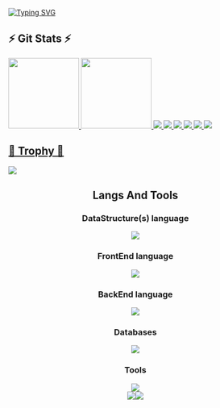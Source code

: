 <a href="https://git.io/typing-svg"><img src="https://capsule-render.vercel.app/api?type=shark&height=300&color=gradient&text=I'm%20Navdeep%20Singh&animation=fadeIn" alt="Typing SVG" /></a>


## ⚡ Git Stats ⚡
<div>
  <a href="https://github.com/nxvtej">
  <img loading="lazy" height="140em" src="https://github-readme-stats.vercel.app/api/top-langs/?username=nxvtej&layout=compact&langs_count=7&theme=algolia"/>
  <img height="140em" src="https://streak-stats.demolab.com/?user=nxvtej&theme=algolia%22%20alt=%22GitHub%20Streak" />  
  <img src="https://github-profile-summary-cards.vercel.app/api/cards/profile-details?username=nxvtej&theme=algolia">
  <img src="https://github-profile-summary-cards.vercel.app/api/cards/stats?username=nxvtej&theme=algolia">
  <img src="https://github-profile-summary-cards.vercel.app/api/cards/productive-time?username=nxvtej&theme=algolia">
  <img src="https://github-profile-summary-cards.vercel.app/api/cards/repos-per-language?username=nxvtej&theme=algolia">
  <img src="https://github-profile-summary-cards.vercel.app/api/cards/most-commit-language?username=nxvtej&theme=algolia">
    <img src="https://leetcode.card.workers.dev/nxvtej?theme=auto&font=baloo&extension=null">
</div>
    
## 👑 Trophy 👑  
<div>    
<a href=""><img src = "https://github-profile-trophy.vercel.app/?username=nxvtej&theme=algolia&column=-1&rank=-?"></a>
</div>

<div align=center>
  <h2>Langs And Tools</h2>
  <h3>DataStructure(s) language</h3>
     <img src="https://skillicons.dev/icons?i=c,cpp,java">
  <h3>FrontEnd language</h3>
    <img src="https://skillicons.dev/icons?i=react,tailwind,js">
  <h3>BackEnd language</h3>
    <img src="https://skillicons.dev/icons?i=ts,nodejs,express,npm,yarn">
  <h3>Databases</h3>
    <img src="https://skillicons.dev/icons?i=mysql,postgresql,mongodb,prisma">
  <h3>Tools</h3>
     <img src="https://skillicons.dev/icons?i=git,kubernetes,docker,postman,c,vim,vscode,github" />
</div>

<div style='display:flex !important; flex-direction:row !important; align-items:center !important; justify-content:center !important;'>
  <a href="https://www.linkedin.com/in/navdeep-singh-62883821a/" target="_blank"><img loading="lazy" src="https://img.shields.io/badge/-LinkedIn-%230077B5?style=for-the-badge&logo=linkedin&logoColor=white" target="_blank"></a>
  <a href="https://x.com/n20030139335" target="_blank"><img loading="lazy" src="https://img.shields.io/badge/-Twitter-%231DA1F2?style=for-the-badge&logo=twitter&logoColor=white" target="_blank"></a>
   
</div>
